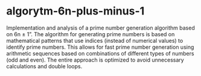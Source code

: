 # algorytm-6n-plus-minus-1
Implementation and analysis of a prime number generation algorithm based on 6n ± 1”.
The algorithm for generating prime numbers is based on mathematical patterns that use indices (instead of numerical values) to identify prime numbers. This allows for fast prime number generation using arithmetic sequences based on combinations of different types of numbers (odd and even). The entire approach is optimized to avoid unnecessary calculations and double loops.
